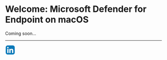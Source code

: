 # Welcome: Microsoft Defender for Endpoint on macOS
Coming soon...

<hr>

[![LinkeIn](../Assets/Pictures/LinkeIn.png)](https://www.linkedin.com/in/c-lessi/)